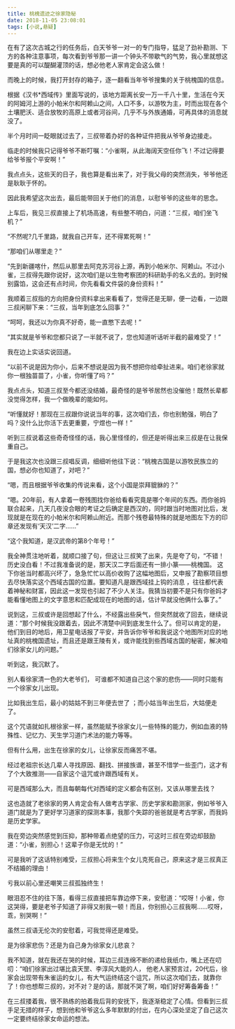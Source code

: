 ```yaml
---
title: 桃槐遗迹之徐家隐秘
date: 2018-11-05 23:08:01
tags: [小说,悬疑]
---
```

在有了这次古城之行的任务后，白天爷爷一对一的专门指导，猛足了劲补勘测、下方的各种注意事项，每次看到爷爷那一讲一个钟头不带歇气的气势，我心里就想这要是真的可以醍醐灌顶的话，想必他老人家肯定会这么做！

而晚上的时候，我打开封存的箱子，逐一翻看当年爷爷搜集的关于桃槐国的信息。

根据《汉书*西域传》里面写说的，该地方距离长安一万一千八十里，生活在今天的阿姆河上游的小帕米尔和阿赖山之间，人口不多，以游牧为主，时而出现在各个土壤肥沃、适合放牧的高原上或者河谷间，几乎不与外族通婚，可再具体的消息就没了。

半个月时间一眨眼就过去了，三叔带着办好的各种证件把我从爷爷身边接走。

临走的时候我只记得爷爷不断叮嘱：“小雀啊，从此海阔天空任你飞！不过记得要给爷爷报个平安啊！”

我点点头，这些天的日子，我也算是看出来了，对于我父母的突然消失，爷爷他还是耿耿于怀的。

因此我希望这次出去，最后能带回关于他们的消息，以慰爷爷的这些年的思念。

上车后，我见三叔直接上了机场高速，有些整不明白，问道：“三叔，咱们坐飞机？”

“不然呢?几千里路，就我自己开车，还不得累死啊！”

“那咱们从哪里走？”

“先到新疆喀什，然后从那里去阿克苏河谷上源，再到小帕米尔、阿赖山。不过小雀，三叔得先跟你说好，这次咱们是以生物考察团的科研助手的名义去的。到时候别露馅，这会还有点时间，你先看看文件袋的身份资料！”

我顺着三叔指的方向把身份资料拿出来看看了，觉得还是无聊，便一边看，一边跟三叔闲聊下来：“三叔，当年到底怎么回事？”

“呵呵，我还以为你真不好奇，能一直憋下去呢！”

“其实就是爷爷和您都只说了一半就不说了，您也知道听话听半截的最难受了！”

我在边上实话实说回道。

“以前不说是因为你小，后来不想说是因为我不想把你给牵扯进来。咱们老徐家就你一根独苗苗了，小雀，你听懂了吗？”

我点点头，知道三叔至今都还没结婚，最奇怪的是爷爷居然也没催他！既然长辈都没觉得怎样，我一个做晚辈的能如何。

“听懂就好！那现在三叔跟你说说当年的事，这次咱们去，你也别勉强，明白了吗？没什么比你活下去更重要，宁煜也一样！”

听到三叔说着这些奇奇怪怪的话，我心里怪怪的，但还是听得出来三叔是在让我保重自己。

于是我这次也没跟三叔唱反调，细细听他往下说：“桃槐古国是以游牧民族立的国，想必你也知道了，对吧？”

“嗯，而且根据爷爷收集的传说来看，这个小国是崇拜貔貅的？”

“嗯。20年前，有人拿着一卷残图找你爸给看看究竟是哪个年间的东西。而你爸妈联合起来，几天几夜没合眼的考证之后确定是西汉的，同时跟当时地图对比后，发现就是在现在的小帕米尔和阿赖山附近。而那个残卷最特殊的就是地图左下方的印章还发现有‘天汉’二字……”

“这个我知道，是汉武帝的第8个年号！”

我全神贯注地听着，就顺口接了句，但这让三叔笑了出来，先是夸了句，“不错！历史没白看！不过我准备说的是，那天汉二字后面还有一排小篆——桃槐国。 这下你爸当时都高兴坏了，急急忙忙以高价收购了这幅地图后，又申报了勘察项目想去尽快落实这个西域古国的位置。要知道凡是跟西域挂上钩的消息 ，往往都代表着神秘和财富，因此这一发现也引起了不少人关注。我猜当初要不是只有你爸妈才能看懂地图上的文字意思和匹配成现在的地图的话，估计早就没他俩什么事了。”

说到这，三叔或许是回想起了什么，不经露出些戾气，但突然就收了回去，继续说道：“那个时候我没跟着去，因此不清楚中间到底发生什么了。但可以肯定的是，他们到目的地后，用卫星电话报了平安，并告诉你爷爷和我说这个地图所对应的地址真的桃槐国遗址，而且还是跟王陵有关，或许能找到些西域古国的秘密，解决咱们徐家女儿的问题。”

听到这，我沉默了。

别人看徐家清一色的大老爷们， 可谁都不知道自己这个家的悲伤——同时只能有一个徐家女儿出现。

比如我出生后，最小的姑姑不到三年便去世了 ；而小姑当年出生后，大姑便走了。

这个咒语就如扎根徐家一样，虽然能赋予徐家女儿一些特殊的能力，例如血液的特殊性、记忆力、天生学习道门术法的能力等等。

但有什么用，出生在徐家的女儿，让徐家反而痛苦不堪。

经过老祖宗长达几辈人寻找原因、翻找、拼接族谱，甚至不惜学一些歪门，这才有了个大致推测——自家这个诅咒或许跟西域有关。

可是西域那么大，而且每朝每代对西域的定义都会有区别，又该从哪里去找？

这也造就了老徐家的男人肯定会有人做考古学家、历史学家和勘测家，例如爷爷入道门就是为了更好学习道家的探测本事，我那个失踪的爸爸就是考古学家，而我妈是历史学家。

我在旁边突然感觉到压抑，那种带着点绝望的压力，可这时三叔在旁边却鼓励道：“小雀，别担心！这辈子你是无忧的！”

可是我听了这话特别难受，三叔担心将来生个女儿克死自己，原来这才是三叔真正不结婚的理由！

亏我以前心里还嘲笑三叔孤独终生！

眼泪忍不住的往下落，看得三叔直接把车靠边停下来，安慰道：“哎呀！小雀，你这哭得，要是老爷子知道了非得又削我一顿！而且，你别担心三叔我啊……哎呀， 乖，别哭啊！”

虽然三叔语无伦次的安慰着，可我觉得还是难受。

是为徐家悲伤？还是为自己身为徐家女儿悲哀？

我不知道，就在我还在哭的时候，耳边三叔连绵不断的递给我纸巾，嘴上还在叨叨：“咱们徐家出过堪比袁天罡、李淳风大能的人， 他老人家预言过，20代后，徐家会出现带有朱雀运的女儿，有大气运终结这个诅咒，所以这次咱们去，就靠你了！你也想帮三叔的，对不对？是的话，那就不哭了啊，咱们好好筹备筹备！”

在三叔搂着我，很不熟练的拍着我后背的安抚下，我逐渐稳定了心情。但看到三叔手足无措的样子，想到他和爷爷这么多年默默的付出，在内心深处坚定了自己这次一定要终结徐家女命运的想法。